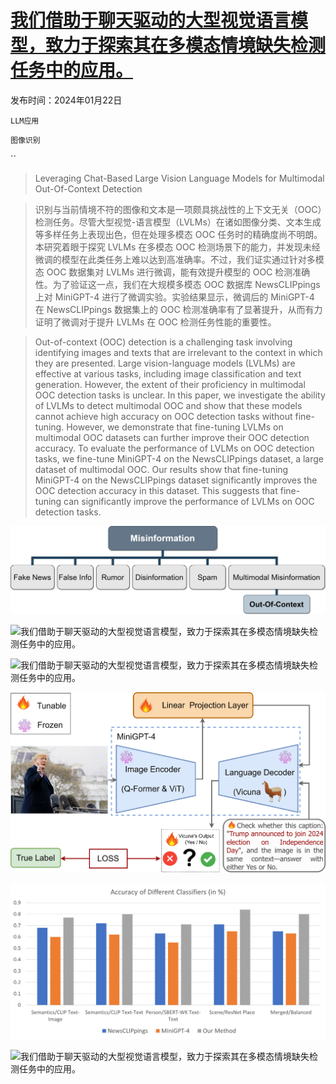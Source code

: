 # [我们借助于聊天驱动的大型视觉语言模型，致力于探索其在多模态情境缺失检测任务中的应用。](https://arxiv.org/abs/2403.08776)

发布时间：2024年01月22日

`LLM应用`

`图像识别`

``

> Leveraging Chat-Based Large Vision Language Models for Multimodal Out-Of-Context Detection

> 识别与当前情境不符的图像和文本是一项颇具挑战性的上下文无关（OOC）检测任务。尽管大型视觉-语言模型（LVLMs）在诸如图像分类、文本生成等多样任务上表现出色，但在处理多模态 OOC 任务时的精确度尚不明朗。本研究着眼于探究 LVLMs 在多模态 OOC 检测场景下的能力，并发现未经微调的模型在此类任务上难以达到高准确率。不过，我们证实通过针对多模态 OOC 数据集对 LVLMs 进行微调，能有效提升模型的 OOC 检测准确性。为了验证这一点，我们在大规模多模态 OOC 数据库 NewsCLIPpings 上对 MiniGPT-4 进行了微调实验。实验结果显示，微调后的 MiniGPT-4 在 NewsCLIPpings 数据集上的 OOC 检测准确率有了显著提升，从而有力证明了微调对于提升 LVLMs 在 OOC 检测任务性能的重要性。

> Out-of-context (OOC) detection is a challenging task involving identifying images and texts that are irrelevant to the context in which they are presented. Large vision-language models (LVLMs) are effective at various tasks, including image classification and text generation. However, the extent of their proficiency in multimodal OOC detection tasks is unclear. In this paper, we investigate the ability of LVLMs to detect multimodal OOC and show that these models cannot achieve high accuracy on OOC detection tasks without fine-tuning. However, we demonstrate that fine-tuning LVLMs on multimodal OOC datasets can further improve their OOC detection accuracy. To evaluate the performance of LVLMs on OOC detection tasks, we fine-tune MiniGPT-4 on the NewsCLIPpings dataset, a large dataset of multimodal OOC. Our results show that fine-tuning MiniGPT-4 on the NewsCLIPpings dataset significantly improves the OOC detection accuracy in this dataset. This suggests that fine-tuning can significantly improve the performance of LVLMs on OOC detection tasks.

![我们借助于聊天驱动的大型视觉语言模型，致力于探索其在多模态情境缺失检测任务中的应用。](../../../paper_images/2403.08776/types.png)

![我们借助于聊天驱动的大型视觉语言模型，致力于探索其在多模态情境缺失检测任务中的应用。](../../../paper_images/2403.08776/ooc.png)

![我们借助于聊天驱动的大型视觉语言模型，致力于探索其在多模态情境缺失检测任务中的应用。](../../../paper_images/2403.08776/our_contribution.png)

![我们借助于聊天驱动的大型视觉语言模型，致力于探索其在多模态情境缺失检测任务中的应用。](../../../paper_images/2403.08776/app.png)

![我们借助于聊天驱动的大型视觉语言模型，致力于探索其在多模态情境缺失检测任务中的应用。](../../../paper_images/2403.08776/MiniGPT4_result.png)

![我们借助于聊天驱动的大型视觉语言模型，致力于探索其在多模态情境缺失检测任务中的应用。](../../../paper_images/2403.08776/vlm.png)